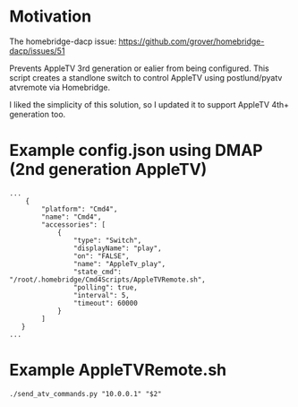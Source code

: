 # Motivation

The homebridge-dacp issue:
https://github.com/grover/homebridge-dacp/issues/51

Prevents AppleTV 3rd generation or ealier from being configured. This script creates a standlone switch to control AppleTV using postlund/pyatv atvremote via Homebridge.

I liked the simplicity of this solution, so I updated it to support AppleTV 4th+ generation too.

# Example config.json using DMAP (2nd generation AppleTV)
```
...
    {
        "platform": "Cmd4",
        "name": "Cmd4",
        "accessories": [
            {
                "type": "Switch",
                "displayName": "play",
                "on": "FALSE",
                "name": "AppleTv_play",
                "state_cmd": "/root/.homebridge/Cmd4Scripts/AppleTVRemote.sh",
                "polling": true,
                "interval": 5,
                "timeout": 60000
            }
        ]
   }
...
```

# Example AppleTVRemote.sh

```
./send_atv_commands.py "10.0.0.1" "$2"
```
